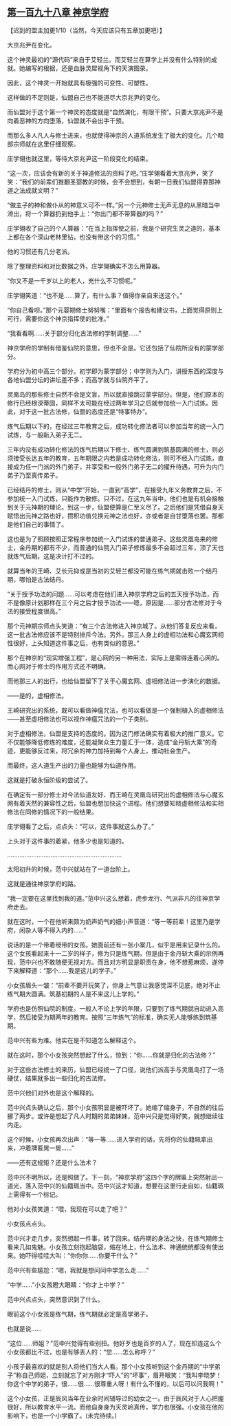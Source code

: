 ## [第一百九十八章 神京学府](https://www.xxbiquge.com/11_11207/9103476.html)


  【迟到的盟主加更1/10（当然，今天应该只有五章加更吧）】

  大京兆尹在变化。

  这个神灵最初的“源代码”来自于艾轻兰。而艾轻兰在算学上并没有什么特别的成就。她编写的根据，还是血脉灵犀视角下的天演图录。

  因此，这个神灵一开始就具有极强的可变性、可塑性。

  这样做的不足则是，仙盟自己也不能道尽大京兆尹的变化。

  而仙盟对于这个第一个神灵的态度就是“自然演化，有限干预”。只要大京兆尹不是向着恶神的方向堕落，仙盟就不会出手干预。

  而那么多人凡人与修士进来，也就使得神京的人道系统发生了极大的变化。几个暗部宗师就在这里仔细观察。

  庄学翎也就这里，等待大京兆尹这一阶段变化的结束。

  “这一次，应该会有新的关于神道修法的资料了吧。”庄学翎看着大京兆尹，笑了笑：“我们的前辈们推翻圣婴教的时候，会不会想到，有朝一日我们仙盟得靠那神道之法成就文明？”

  “做主子的神和做仆从的神意义可不一样。”另一个元神修士无声无息的从黑暗当中滑出，将一个算器扔到他手上：“你出门都不带算器的吗？”

  庄学翎收了自己的个人算器：“在当上指挥使之前，我是个研究生灵之道的，基本上都在各个深山老林里钻，也没有带这个的习惯。”

  他的习惯还有几分老派。

  除了整理资料和对比数据之外，庄学翎确实不怎么用算器。

  “你又不是一千岁以上的老人，充什么不习惯呢。”

  庄学翎笑道：“也不是……算了，有什么事？值得你亲自来送这个。”

  “你自己看呗。”那个元婴期修士努努嘴：“里面有个报告和建议书，上面觉得原则上可行，需要你这个神京指挥使的批准。”

  “我看看啊……关于部分归化古法修的学制调整……”

  神京学府的学制有借鉴仙院的意思，但也不全是。它还包括了仙院所没有的蒙学部分。

  学府分为初中高三个部分。初学即为蒙学部分；中学则为入门，讲授东西的深度与各地仙盟分坛的讲坛差不多；而高学就与仙院齐平了。

  灵凰岛的那些修士自然不会是文盲，所以就直接跳过蒙学部分。但是，他们原本的修行已经根深蒂固，同样不太可能在经过两年学习之后就参加统一入门试炼。因此，对于这一批古法修，仙盟的态度还是“特事特办”。

  炼气后期以下的，在经过三年教育之后，成功转化修法者可以参加当年的统一入门试炼，与一般新入弟子无二。

  三年内没有成功转化修法的炼气后期以下修士、练气圆满到筑基圆满的修士，则必须接受长达五年的教育，五年期限之内若是成功转化修法，则可不经入门试炼，直接成为任一门派的外门弟子，并享受和一般外门弟子无二的擢升待遇，可升为内门弟子乃至真传弟子。

  已经结丹的修士，则从“中学”开始，一直到“高学”，在接受九年义务教育之后，不参加统一入门试炼，只能作为散修。只不过，在这九年当中，他们也是有机会接触到关于元神期的理论。到这一步，仙盟便算是仁至义尽了。之后他们是凭借自身天赋悟出元神之路也好，攒积功值兑换元神之法也好，亦或者是自甘堕落也罢。那都是他们自己的事情了。

  这也是为了照顾按照正常程序参加统一入门试炼的普通弟子。这些灵凰岛来的修士，金丹期的都有不少，而普通的仙院入门弟子修炼最多不会超过三年，顶了天也就炼气后期。这是决计打不过的。

  就算当年的王崎、艾长元抑或是当初的艾轻兰都没可能在练气期就击败一个结丹期，哪怕是古法结丹。

  “关于授予功法的问题……可以考虑在他们进入神京学府之后的五天授予功法，而不是像原计划那样在三个月之后才授予功法——嗯，原因是……部分古法修对于今法的接受程度很高。”

  那个元神期宗师点头笑道：“有三个古法修进入神京城了。从他们答复反应来看，这一批古法修应该不是特别排斥今法。另外，那三人身上的虚相功法和心魔玄网相性很好，上头知道这件事之后，也有类似的意思。”

  那个在神京的“现实增强工程”，是心网的另一种用法，实际上是需得连着心网的。而心网对于修士的作用方式还不明确。

  而他那三人的出行，也给仙盟留下了关于心魔玄网、虚相修法进一步演化的数据。

  ——是的，虚相修法。

  王崎研究出的系统，既可以看做神瘟咒法，也可以看做是一个强制植入的虚相修法——甚至虚相修法也可以视作神瘟咒法的一个子类别。

  对于虚相修法，仙盟是支持的态度的。因为这门修法确实有着极大的推广意义。它不仅能够降低修炼的难度，还能凝聚众生力量汇于一体，造成“金丹斩大乘”的奇迹，更能够反过来，将冗余的神力加持到每个人身上，推动社会生产。

  而最终，这人道生产出的力量也能够为仙道作用。

  这就是打破永恒阶级的尝试了。

  在确定有一部分修士对今法仙道友好、而王崎在灵凰岛研究出的虚相修法与心魔玄网有着天然的兼容性之后，仙盟也想加快这个进程。他们想要知晓虚相修法和实相修法在同修的情况下的一般结果。

  庄学翎看了之后，点点头：“可以，这件事就这么办了。”

  上头对于这件事的着紧，他多少也是知道的。

  …………………………………………………………

  太阳初升的时候，范中兴就站在了一道台阶上。

  这就是通往神京学府的路。

  “我一定要在这里找到我的道。”范中兴这么想着，虎步龙行、气派非凡的往神京学府走去。

  就在这时，一个在他听来颇为奶声奶气的细小声音道：“等一等前辈！这里乃是学府，闲杂人等不得入内的……”

  说话的是一个带着绶带的女孩。她面前还有一张小案几，似乎是用来记录什么的。这个女孩看起来十一二岁的样子，修为只是练气期，但是由于金丹斩大乘的示例再现，范中兴也不敢随便无视对方。而且对方明显是职责在身，他不想惹麻烦，遂停下来解释道：“那个……我是这儿的学子。”

  小女孩眉头一皱：“前辈不要开玩笑了，你身上气意让我感觉深不见底，绝对不止练气期大圆满。筑基初期的人是不来这儿上学的。”

  学府也是仿照仙院的制度。一般人不论上学的年限，只要到了练气期就自动进入高学，然后接受为期两年的教育。按照“三年练气”的标准，确实无人能够练到筑基期。

  范中兴有些为难。他实在是不知道怎么解释这个。

  就在这时，那个小女孩突然想起了什么，惊到：“你……你就是归化的古法修？”

  对于这些古法修士的来历，仙盟已经统一了口径，说他们派高手与灵凰岛打了一场硬仗，结果就多出一些归化的古法修。

  范中兴他们对外也是这个解释的。

  范中兴点头确认之后，那个小女孩明显是被吓坏了。她缩了缩身子，不自然的往后挪了两步。或许是想起了凡人时期的弟弟妹妹，范中兴只是觉得好笑，就想继续往内走。

  这个时候，小女孩再次出声：“等一等……进入学府的话，先将你的仙籍珮拿出来，冲着牌匾晃一晃……”

  ——还有这规矩？还是什么法术？

  范中兴不明所以，还是照做了。下一刻，“神京学府”这四个字的牌匾上突然射出一道光，落入范中兴的仙籍珮当中。范中兴这才知道，想要在这里行走自如，仙籍珮上需得有一个标记。

  他对小女孩笑道：“喂，我现在可以走了吧？”

  小女孩点点头。

  范中兴才走几步，突然想起一件事，转了回来。结丹期的身法之快，在练气期修士看来几如鬼魅。小女孩立刻抱起脑袋，缩在地上，什么法术、神通统统都没有使出来。她吓得哇哇大叫：“你你你……你要干什么？”

  范中兴有些尴尬：“嗯，我就是想问问中学怎么走……”

  “中学……”小女孩瞪大眼睛：“你才上中学？”

  范中兴点点头，突然意识到了什么。

  眼前这个小女孩是练气期，练气期就必定是高学弟子。

  也就是说……

  “这位……师姐？”范中兴觉得有些别扭。他好歹也是百岁的人了，现在却连这么个小女孩都比不过，也是有够丢人的：“您……怎么称呼？”

  小孩子最喜欢的就是别人将他们当大人看。那个小女孩听到这个金丹期的“中学弟子”称自己师姐，立刻就忘了对方刚才“吓人”的“坏事”，眉开眼笑：“我叫李晓梦！你这个中学的弟子，很……很……很尊重人呀！有什么不懂的，以后可以问我啊！”

  这个小女孩，正是辰风当年在业余时间辅导过的幼女之一。由于辰风对于人心把握很好，所以教育水平一流。而他自身身为天灵岭真传，学力也很强。小女孩在他的影响下，也是一个小学霸了。(未完待续。)
